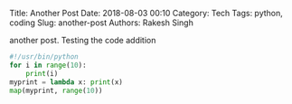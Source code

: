 Title: Another Post
Date: 2018-08-03 00:10
Category: Tech
Tags: python, coding
Slug: another-post
Authors: Rakesh Singh

another post. Testing the code addition 

```python
#!/usr/bin/python
for i in range(10):
    print(i)
myprint = lambda x: print(x)
map(myprint, range(10))

```
